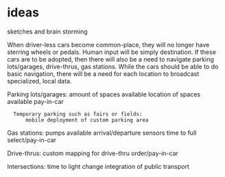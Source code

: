 # ideas
sketches and brain storming



When driver-less cars become common-place, they will no longer have sterring wheels or pedals. Human input will be simply destination. If these cars are to be adopted, then there will also be a need to navigate parking lots/garages, drive-thrus, gas stations. While the cars should be able to do basic navigation, there will be a need for each location to broadcast specialized, local data.

 Parking lots/garages:
      amount of spaces available
      location of spaces available
      pay-in-car
      
      Temporary parking such as fairs or fields:
          mobile deployment of custom parking area
          
 Gas stations:
      pumps available
      arrival/departure sensors
      time to full
      select/pay-in-car
      
 Drive-thrus:
      custom mapping for drive-thru
      order/pay-in-car
      
 Intersections:
    time to light change
    integration of public transport
      
      
 
      
 
     
